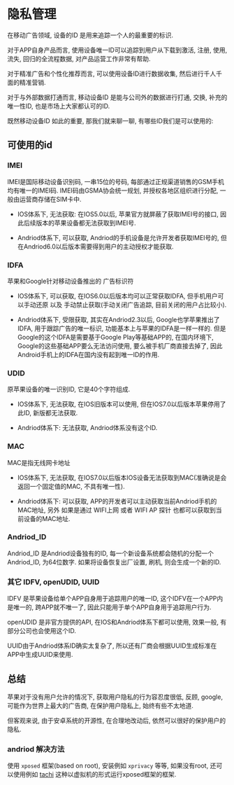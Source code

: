 <!--
Created: Thu Oct 10 2019 19:37:47 GMT+0800 (China Standard Time)
Modified: Fri Dec 13 2019 10:44:43 GMT+0800 (China Standard Time)
-->

# 隐私管理

在移动广告领域, 设备的ID 是用来追踪一个人的最重要的标识.

对于APP自身产品而言, 使用设备唯一ID可以追踪到用户从下载到激活, 注册, 使用, 流失, 回归的全流程数据, 对产品运营工作非常有帮助.

对于精准广告和个性化推荐而言, 可以使用设备ID进行数据收集, 然后进行千人千面的精准营销.

对于与外部数据打通而言, 移动设备ID 是能与公司外的数据进行打通, 交换, 补充的唯一性ID, 也是市场上大家都认可的ID.

既然移动设备ID 如此的重要, 那我们就来聊一聊, 有哪些ID我们是可以使用的:

## 可使用的id

###  IMEI
IMEI是国际移动设备识别码, 一串15位的号码, 每部通过正规渠道销售的GSM手机均有唯一的IMEI码. IMEI码由GSMA协会统一规划, 并授权各地区组织进行分配, 一般由运营商存储在SIM卡中.

* IOS体系下, 无法获取: 在IOS5.0以后, 苹果官方就屏蔽了获取IMEI号的接口, 因此后续版本的苹果设备都无法获取到IMEI号.

* Andriod体系下, 可以获取, Andriod的手机设备是允许开发者获取IMEI号的, 但在Andriod6.0以后版本需要得到用户的主动授权才能获取.

### IDFA

苹果和Google针对移动设备推出的 广告标识符

* IOS体系下, 可以获取, 在IOS6.0以后版本均可以正常获取IDFA, 但手机用户可以手动还原 以及 手动禁止获取(手动关闭广告追踪, 目前关闭的用户占比较小).

* Andriod体系下, 受限获取, 其实在Andriod2.3以后, Google也学苹果推出了IDFA, 用于跟踪广告的唯一标识, 功能基本上与苹果的IDFA是一样一样的. 但是Google的这个IDFA是需要基于Google Play等基础APP的, 在国内环境下, Google的这些基础APP要么无法访问使用, 要么被手机厂商直接去掉了, 因此Android手机上的IDFA在国内没有起到唯一ID的作用.

### UDID 

原苹果设备的唯一识别ID, 它是40个字符组成.

* IOS体系下, 无法获取, 在IOS旧版本可以使用, 但在IOS7.0以后版本苹果停用了此ID, 新版都无法获取.

* Andriod体系下: 无法获取, Andriod体系没有这个ID.

### MAC

MAC是指无线网卡地址

* IOS体系下, 无法获取, 在IOS7.0以后版本IOS设备无法获取到MAC(准确说是会返回一个固定值的MAC, 不具有唯一性).

* Andriod体系下: 可以获取, APP的开发者可以主动获取当前Andriod手机的MAC地址, 另外 如果是通过 WIFI上网 或者 WIFI AP 探针 也都可以获取到当前设备的MAC地址.

### Andriod_ID

Andriod_ID 是Andriod设备独有的ID, 每一个新设备系统都会随机的分配一个Andriod_ID, 为64位数字. 如果将设备恢复出厂设置, 刷机, 则会生成一个新的ID.

### 其它 IDFV, openUDID, UUID

IDFV 是苹果设备给单个APP自身用于追踪用户的唯一ID, 这个IDFV在一个APP内是唯一的, 跨APP就不唯一了, 因此只能用于单个APP自身用于追踪用户行为.

openUDID 是非官方提供的API, 在IOS和Andriod体系下都可以使用, 效果一般, 有部分公司也会使用这个ID.

UUID由于Andriod体系ID确实太复杂了, 所以还有厂商会根据UUID生成标准在APP中生成UUID来使用.

## 总结

苹果对于没有用户允许的情况下, 获取用户隐私的行为容忍度很低, 反顾, google, 可能作为世界上最大的广告商, 在保护用户隐私上, 始终有些不太地道.

但客观来说, 由于安卓系统的开源性, 在合理地改动后, 依然可以很好的保护用户的隐私.

### andriod 解决方法

使用 `xposed` 框架(based on root), 安装例如 `xprivacy` 等等, 如果没有root, 还可以使用例如 [tachi](https://taichi.cool) 这种以虚拟机的形式运行xposed框架的框架.

